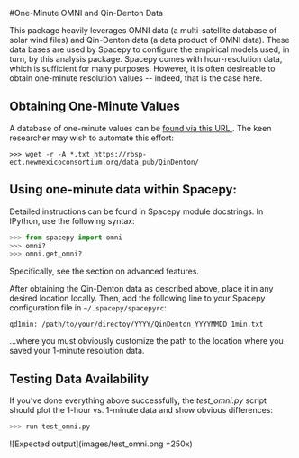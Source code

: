 #One-Minute OMNI and Qin-Denton Data

This package heavily leverages OMNI data (a multi-satellite database of solar
wind files) and Qin-Denton data (a data product of OMNI data).  These data
bases are used by Spacepy to configure the empirical models used, in turn,
by this analysis package.  Spacepy comes with hour-resolution data, which is
sufficient for many purposes.  However, it is often desireable to obtain
one-minute resolution values -- indeed, that is the case here.

## Obtaining One-Minute Values

A database of one-minute values can be [found via this URL.](https://rbsp-ect.newmexicoconsortium.org/data_pub/QinDenton/).  The keen researcher may wish to automate this effort:

```
>>> wget -r -A *.txt https://rbsp-ect.newmexicoconsortium.org/data_pub/QinDenton/
```

## Using one-minute data within Spacepy:

Detailed instructions can be found in Spacepy module docstrings.  In
IPython, use the following syntax:
```python
>>> from spacepy import omni
>>> omni?
>>> omni.get_omni?
```
Specifically, see the section on advanced features.

After obtaining the Qin-Denton data as described above, place it in any
desired location locally.  Then, add the following line to your Spacepy
configuration file in ```~/.spacepy/spacepyrc```:

```
qd1min: /path/to/your/directoy/YYYY/QinDenton_YYYYMMDD_1min.txt
```

...where you must obviously customize the path to the location where you
saved your 1-minute resolution data.

## Testing Data Availability
If you've done everything above successfully, the *test_omni.py* script
should plot the 1-hour vs. 1-minute data and show obvious differences:

```python
>>> run test_omni.py
```

![Expected output](images/test_omni.png =250x)